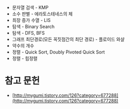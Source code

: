- 문자열 검색 - KMP
- 소수 판별 - 에라토스테네스의 체
- 최장 증가 수열 - LIS 
- 탐색 - Binary Search
- 탐색 - DFS, BFS
- 그래프 최단경로(모든 꼭짓점간의 최단 경로) - 플로이드 와샬
- 약수의 개수
- 정렬 - Quick Sort, Doubly Pivoted Quick Sort
- 정렬 - 힙정렬

# 참고 문헌
- [http://mygumi.tistory.com/126?category=677288](http://mygumi.tistory.com/126?category=677288)

